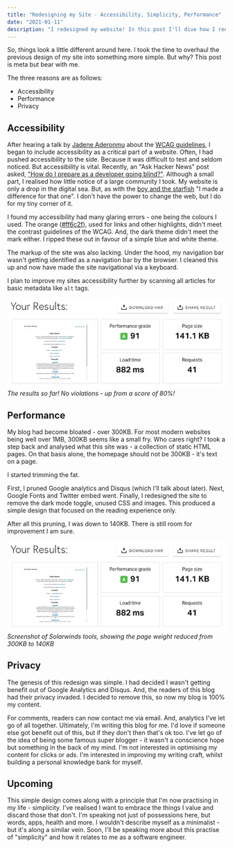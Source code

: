 ```yaml
---
title: "Redesigning my Site - Accessibility, Simplicity, Performance"
date: "2021-01-11"
description: "I redesigned my website! In this post I'll dive how I redesigned by site for performance, accessibility and simplicity. And update you all on what I'll be writing about soon."
---
```


So, things look a little different around here. I took the time to overhaul the previous design of my site into something more simple. But why? This post is meta but bear with me.

The three reasons are as follows:
* Accessibility
* Performance
* Privacy

## Accessibility
After hearing a talk by [Jadene Aderonmu](https://twitter.com/hellojadene) about the [WCAG guidelines](https://www.w3.org/WAI/standards-guidelines/wcag/), I began to include accessibility as a critical part of a website. Often, I had pushed accessibility to the side. Because it was difficult to test and seldom noticed.
But accessibility is vital. Recently, an "Ask Hacker News" post asked, ["How do I prepare as a developer going blind?"](https://news.ycombinator.com/item?id=22918980). Although a small part, I realised how little notice of a large community I took. My website is only a drop in the digital sea. But, as with the [boy and the starfish](https://www.peoplehr.com/blog/2015/11/20/the-story-of-the-boy-and-the-starfish/) "I made a difference for that one". I don't have the power to change the web, but I do for my tiny corner of it.

I found my accessibility had many glaring errors - one being the colours I used. The orange ([#ff6c2f](https://www.color-hex.com/color/ff6c2f)), used for links and other highlights, didn't meet the contrast guidelines of the WCAG. And, the dark theme didn't meet the mark either. I ripped these out in favour of a simple blue and white theme.

The markup of the site was also lacking. Under the hood, my navigation bar wasn't getting identified as a navigation bar by the browser. I cleaned this up and now have made the site navigational via a keyboard.

I plan to improve my sites accessibility further by scanning all articles for basic metadata like `alt` tags.

<div class="image">
	<img alt="Screenshot of an accessibility scanner showing a score of 92%" src="./../../assets/images/after-perf.png"/>
  <em>The results so far! No violations - up from a score of 80%!</em>
</div>

## Performance
My blog had become bloated - over 300KB. For most modern websites being well over 1MB, 300KB seems like a small fry. Who cares right? I took a step back and analysed what this site was - a collection of static HTML pages. On that basis alone, the homepage should not be 300KB - it's text on a page.

I started trimming the fat.

First, I pruned Google analytics and Disqus (which I'll talk about later). Next, Google Fonts and Twitter embed went. Finally, I redesigned the site to remove the dark mode toggle, unused CSS and images. This produced a simple design that focused on the reading experience only.

After all this pruning, I was down to 140KB. There is still room for improvement I am sure.


<div class="image">
	<img alt="Screenshot of Solarwinds tools, showing the page weight reduced from 300KB to 140KB" src="./../../assets/images/after-perf.png"/>
  <em>Screenshot of Solarwinds tools, showing the page weight reduced from 300KB to 140KB</em>
</div>

## Privacy
The genesis of this redesign was simple. I had decided I wasn't getting benefit out of Google Analytics and Disqus. And, the readers of this blog had their privacy invaded. I decided to remove this, so now my blog is 100% my content.

For comments, readers can now contact me via email. And, analytics I've let go of all together. Ultimately, I'm writing this blog for me. I'd love if someone else got benefit out of this, but if they don't then that's ok too. I've let go of the idea of being some famous super blogger - it wasn't a conscience hope but something in the back of my mind. I'm not interested in optimising my content for clicks or ads. I'm interested in improving my writing craft, whilst building a personal knowledge bank for myself.

## Upcoming
This simple design comes along with a principle that I'm now practising in my life - simplicity. I've realised I want to embrace the things I value and discard those that don't. I'm speaking not just of possessions here, but words, apps, health and more. I wouldn't describe myself as a minimalist - but it's along a similar vein. Soon, I'll be speaking more about this practise of "simplicity" and how it relates to me as a software engineer.
